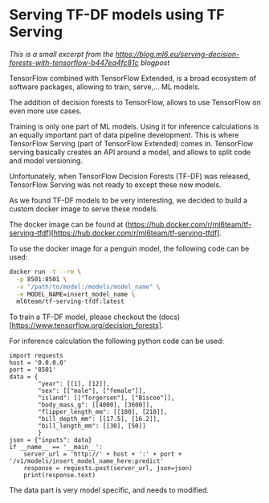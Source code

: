 # Serving TF-DF models using TF Serving

*This is a small excerpt from the  https://blog.ml6.eu/serving-decision-forests-with-tensorflow-b447ea4fc81c blogpost*

TensorFlow combined with TensorFlow Extended, is a broad ecosystem of software packages, allowing to train, serve,... ML models.

The addition of decision forests to TensorFlow, allows to use TensorFlow on even more use cases.

Training is only one part of ML models. Using it for inference calculations is an equally important part of data pipeline development.
This is where TensorFlow Serving (part of TensorFlow Extended) comes in. TensorFlow serving basically creates an API around a model, and allows to split code and model versioning.

Unfortunately, when TensorFlow Decision Forests (TF-DF) was released, TensorFlow Serving was not ready to except these new models.

As we found TF-DF models to be very interesting, we decided to build a custom docker image to serve these models.

The docker image can be found at (https://hub.docker.com/r/ml6team/tf-serving-tfdf)[https://hub.docker.com/r/ml6team/tf-serving-tfdf].

To use the docker image for a penguin model, the following code can be used:

```sh
docker run -t --rm \
  -p 8501:8501 \
  -v "/path/to/model:/models/model_name" \
  -e MODEL_NAME=insert_model_name \
  ml6team/tf-serving-tfdf:latest
```
To train a TF-DF model, please checkout the (docs)[https://www.tensorflow.org/decision_forests].

For inference calculation the following python code can be used:

```python3
import requests
host = '0.0.0.0'
port = '8501'
data = {
        "year": [[1], [12]],
        "sex": [["male"], ["female"]],
        "island": [["Torgersen"], ["Biscoe"]],
        "body_mass_g": [[4000], [3600]],
        "flipper_length_mm": [[180], [210]],
        "bill_depth_mm": [[17.5], [16.2]],
        "bill_length_mm": [[30], [50]]
        }
json = {"inputs": data}
if __name__ == '__main__':
    server_url = 'http://' + host + ':' + port + '/v1/models/insert_model_name_here:predict'
    response = requests.post(server_url, json=json)
    print(response.text)
```

The data part is very model specific, and needs to modified.